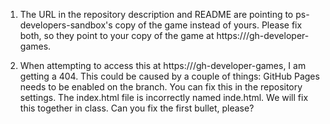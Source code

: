 1. The URL in the repository description and README are pointing to ps-developers-sandbox's copy of the game instead of yours.
Please fix both, so they point to your copy of the game at https://<HANDLE>/gh-developer-games.

1. When attempting to access this at https://<HANDLE>/gh-developer-games, I am getting a 404. This could be caused by a couple of things:
GitHub Pages needs to be enabled on the branch. You can fix this in the repository settings.
The index.html file is incorrectly named inde.html. We will fix this together in class.
Can you fix the first bullet, please?

